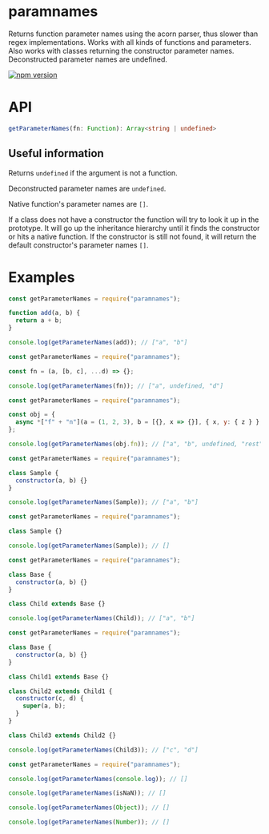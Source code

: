 # paramnames

Returns function parameter names using the acorn parser, thus slower than regex implementations.
Works with all kinds of functions and parameters.
Also works with classes returning the constructor parameter names.
Deconstructed parameter names are undefined.

[![npm version](https://badge.fury.io/js/paramnames.svg)](https://badge.fury.io/js/paramnames)

# API

```ts
getParameterNames(fn: Function): Array<string | undefined>
```

## Useful information

Returns `undefined` if the argument is not a function.

Deconstructed parameter names are `undefined`.

Native function's parameter names are `[]`.

If a class does not have a constructor the function will try to look it up in the prototype.
It will go up the inheritance hierarchy until it finds the constructor or hits a native function.
If the constructor is still not found, it will return the default constructor's parameter names `[]`.

# Examples

```js
const getParameterNames = require("paramnames");

function add(a, b) {
  return a + b;
}

console.log(getParameterNames(add)); // ["a", "b"]
```

```js
const getParameterNames = require("paramnames");

const fn = (a, [b, c], ...d) => {};

console.log(getParameterNames(fn)); // ["a", undefined, "d"]
```

```js
const getParameterNames = require("paramnames");

const obj = {
  async *["f" + "n"](a = (1, 2, 3), b = [{}, x => {}], { x, y: { z } }, ...rest) {}
};

console.log(getParameterNames(obj.fn)); // ["a", "b", undefined, "rest"]
```

```js
const getParameterNames = require("paramnames");

class Sample {
  constructor(a, b) {}
}

console.log(getParameterNames(Sample)); // ["a", "b"]
```

```js
const getParameterNames = require("paramnames");

class Sample {}

console.log(getParameterNames(Sample)); // []
```

```js
const getParameterNames = require("paramnames");

class Base {
  constructor(a, b) {}
}

class Child extends Base {}

console.log(getParameterNames(Child)); // ["a", "b"]
```

```js
const getParameterNames = require("paramnames");

class Base {
  constructor(a, b) {}
}

class Child1 extends Base {}

class Child2 extends Child1 {
  constructor(c, d) {
    super(a, b);
  }
}

class Child3 extends Child2 {}

console.log(getParameterNames(Child3)); // ["c", "d"]
```

```js
const getParameterNames = require("paramnames");

console.log(getParameterNames(console.log)); // []

console.log(getParameterNames(isNaN)); // []

console.log(getParameterNames(Object)); // []

console.log(getParameterNames(Number)); // []
```
